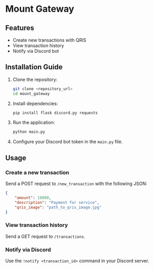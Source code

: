 # Mount Gateway

## Features
- Create new transactions with QRIS
- View transaction history
- Notify via Discord bot

## Installation Guide

1. Clone the repository:
   ```bash
   git clone <repository_url>
   cd mount_gateway
   ```

2. Install dependencies:
   ```bash
   pip install flask discord.py requests
   ```

3. Run the application:
   ```bash
   python main.py
   ```

4. Configure your Discord bot token in the `main.py` file.

## Usage

### Create a new transaction
Send a POST request to `/new_transaction` with the following JSON:
```json
{
    "amount": 10000,
    "description": "Payment for service",
    "qris_image": "path_to_qris_image.jpg"
}
```

### View transaction history
Send a GET request to `/transactions`.

### Notify via Discord
Use the `!notify <transaction_id>` command in your Discord server.

